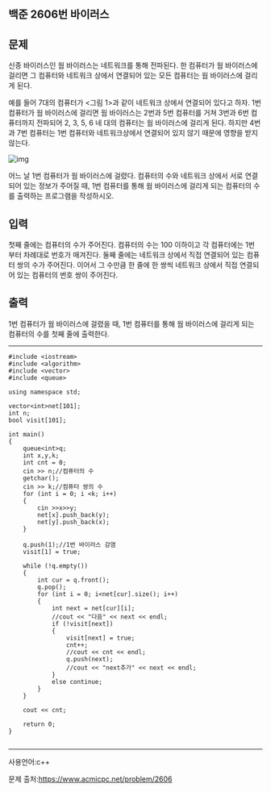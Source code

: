 ## 백준 2606번 바이러스

## 문제

신종 바이러스인 웜 바이러스는 네트워크를 통해 전파된다. 한 컴퓨터가 웜 바이러스에 걸리면 그 컴퓨터와 네트워크 상에서 연결되어 있는 모든 컴퓨터는 웜 바이러스에 걸리게 된다.

예를 들어 7대의 컴퓨터가 <그림 1>과 같이 네트워크 상에서 연결되어 있다고 하자. 1번 컴퓨터가 웜 바이러스에 걸리면 웜 바이러스는 2번과 5번 컴퓨터를 거쳐 3번과 6번 컴퓨터까지 전파되어 2, 3, 5, 6 네 대의 컴퓨터는 웜 바이러스에 걸리게 된다. 하지만 4번과 7번 컴퓨터는 1번 컴퓨터와 네트워크상에서 연결되어 있지 않기 때문에 영향을 받지 않는다.

![img](https://www.acmicpc.net/upload/images/zmMEZZ8ioN6rhCdHmcIT4a7.png)

어느 날 1번 컴퓨터가 웜 바이러스에 걸렸다. 컴퓨터의 수와 네트워크 상에서 서로 연결되어 있는 정보가 주어질 때, 1번 컴퓨터를 통해 웜 바이러스에 걸리게 되는 컴퓨터의 수를 출력하는 프로그램을 작성하시오.

## 입력

첫째 줄에는 컴퓨터의 수가 주어진다. 컴퓨터의 수는 100 이하이고 각 컴퓨터에는 1번 부터 차례대로 번호가 매겨진다. 둘째 줄에는 네트워크 상에서 직접 연결되어 있는 컴퓨터 쌍의 수가 주어진다. 이어서 그 수만큼 한 줄에 한 쌍씩 네트워크 상에서 직접 연결되어 있는 컴퓨터의 번호 쌍이 주어진다.

## 출력

1번 컴퓨터가 웜 바이러스에 걸렸을 때, 1번 컴퓨터를 통해 웜 바이러스에 걸리게 되는 컴퓨터의 수를 첫째 줄에 출력한다.

___

```
#include <iostream>
#include <algorithm>
#include <vector>
#include <queue>

using namespace std;

vector<int>net[101];
int n;
bool visit[101];

int main()
{
	queue<int>q;
	int x,y,k;
	int cnt = 0;
	cin >> n;//컴퓨터의 수
	getchar();
	cin >> k;//컴퓨터 쌍의 수
	for (int i = 0; i <k; i++)
	{
		cin >>x>>y;
		net[x].push_back(y);
		net[y].push_back(x);
	}

	q.push(1);//1번 바이러스 감염
	visit[1] = true;

	while (!q.empty())
	{
		int cur = q.front();
		q.pop();
		for (int i = 0; i<net[cur].size(); i++)
		{
			int next = net[cur][i];
			//cout << "다음" << next << endl;
			if (!visit[next])
			{
				visit[next] = true;
				cnt++;
				//cout << cnt << endl;
				q.push(next);
				//cout << "next추가" << next << endl;
			}
			else continue;
		}
	}
	
	cout << cnt;

	return 0;
}


```

___

사용언어:c++

문제 출처:https://www.acmicpc.net/problem/2606